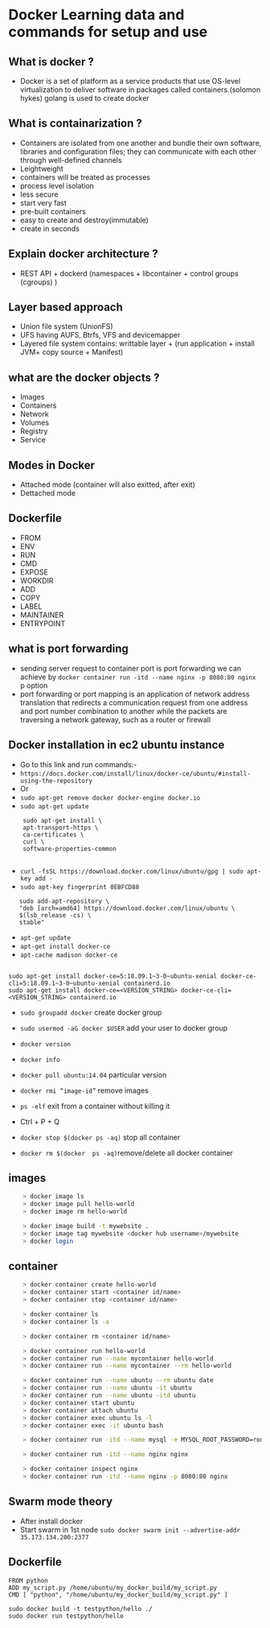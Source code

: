 # Docker Learning data and commands for setup and use

## What is docker ?

- Docker is a set of platform as a service products that use OS-level virtualization to deliver software in packages called containers.(solomon hykes)
golang is used to create docker

## What is containarization ?

- Containers are isolated from one another and bundle their own software, libraries and configuration files; they can communicate with each other through well-defined channels
- Leightweight
- containers will be treated as processes
- process level isolation
- less secure
- start very fast 
- pre-built containers
- easy to create and destroy(immutable)
- create in seconds

## Explain docker architecture ?

- REST API + dockerd (namespaces + libcontainer + control groups (cgroups) )

## Layer based approach

- Union file system (UnionFS)
- UFS having AUFS, Btrfs, VFS and devicemapper
- Layered file system contains: writtable layer + (run application + install JVM+ copy source + Manifest)

## what are the docker objects ?

- Images
- Containers
- Network
- Volumes
- Registry
- Service

## Modes in Docker

- Attached mode (container will also exitted, after exit)
- Dettached mode

## Dockerfile

- FROM
- ENV
- RUN
- CMD
- EXPOSE
- WORKDIR
- ADD
- COPY
- LABEL
- MAINTAINER
- ENTRYPOINT

## what is port forwarding

- sending server request to container port is port forwarding we can achieve by `docker container run -itd --name nginx -p 8080:80 nginx` p option
- port forwarding or port mapping is an application of network address translation that redirects a communication request from one address and port number combination to another while the packets are traversing a network gateway, such as a router or firewall

## Docker installation in ec2 ubuntu instance

- Go to this link and run commands:-
- `https://docs.docker.com/install/linux/docker-ce/ubuntu/#install-using-the-repository`
- Or 
- `sudo apt-get remove docker docker-engine docker.io`
- `sudo apt-get update`
```
    sudo apt-get install \
    apt-transport-https \
    ca-certificates \
    curl \
    software-properties-common
    
```

- `curl -fsSL https://download.docker.com/linux/ubuntu/gpg | sudo apt-key add -`
- `sudo apt-key fingerprint 0EBFCD88`

```
   sudo add-apt-repository \
   "deb [arch=amd64] https://download.docker.com/linux/ubuntu \
   $(lsb_release -cs) \
   stable"
```

- `apt-get update`
- `apt-get install docker-ce`
- `apt-cache madison docker-ce`

```

sudo apt-get install docker-ce=5:18.09.1~3-0~ubuntu-xenial docker-ce-cli=5:18.09.1~3-0~ubuntu-xenial containerd.io
sudo apt-get install docker-ce=<VERSION_STRING> docker-ce-cli=<VERSION_STRING> containerd.io
```

- `sudo groupadd docker` create docker group
- `sudo usermod -aG docker $USER` add your user to docker group

- `docker version`
- `docker info`
- `docker pull ubuntu:14.04` particular version 
- `docker rmi “image-id”` remove images 
- `ps -elf` exit from a container without killing it 
- Ctrl + P + Q
- `docker stop $(docker ps -aq)` stop all container 
- `docker rm $(docker  ps -aq)`remove/delete all docker container 

## images

```bash
    > docker image ls
    > docker image pull hello-world
    > docker image rm hello-world

    > docker image build -t mywebsite .
    > docker image tag mywebsite <docker hub username>/mywebsite
    > docker login
```

## container

```bash
    > docker container create hello-world
    > docker container start <container id/name>
    > docker container stop <container id/name>

    > docker container ls
    > docker container ls -a

    > docker container rm <container id/name>

    > docker container run hello-world
    > docker container run --name mycontainer hello-world
    > docker container run --name mycontainer --rm hello-world

    > docker container run --name ubuntu --rm ubuntu date
    > docker container run --name ubuntu -it ubuntu
    > docker container run --name ubuntu -itd ubuntu
    > docker container start ubuntu
    > docker container attach ubuntu
    > docker container exec ubuntu ls -l
    > docker container exec -it ubuntu bash

    > docker container run -itd --name mysql -e MYSQL_ROOT_PASSWORD=root  mysql

    > docker container run -itd --name nginx nginx

    > docker container inspect nginx
    > docker container run -itd --name nginx -p 8080:80 nginx
```

## Swarm mode theory

- After install docker 
- Start swarm in 1st node `sudo docker swarm init --advertise-addr 35.173.134.200:2377`

## Dockerfile

```
FROM python
ADD my_script.py /home/ubuntu/my_docker_build/my_script.py
CMD [ "python", "/home/ubuntu/my_docker_build/my_script.py" ]

sudo docker build -t testpython/hello ./
sudo docker run testpython/hello
```